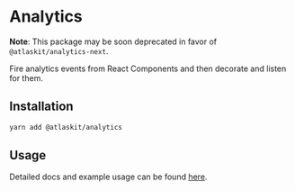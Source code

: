 # Analytics

**Note**: This package may be soon deprecated in favor of `@atlaskit/analytics-next`.

Fire analytics events from React Components and then decorate and listen for them.

## Installation

```sh
yarn add @atlaskit/analytics
```

## Usage

Detailed docs and example usage can be found [here](https://atlaskit.atlassian.com/packages/core/analytics).
